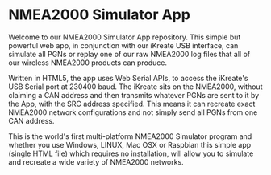 # NMEA2000 Simulator App
Welcome to our NMEA2000 Simulator App repository. This simple but powerful web app, in conjunction with our iKreate USB interface, can simulate all PGNs or replay one of our raw NMEA2000 log files that all of our wireless NMEA2000 products can produce. 

Written in HTML5, the app uses Web Serial APIs, to access the iKreate's USB Serial port at 230400 baud. The iKreate sits on the NMEA2000, without claiming a CAN address and then transmits whatever PGNs are sent to it by the App, with the SRC address specified. This means it can recreate exact NMEA2000 network configurations and not simply send all PGNs from one CAN address. 

This is the world's first multi-platform NMEA2000 Simulator program and whether you use Windows, LINUX, Mac OSX or Raspbian this simple app (single HTML file) which requires no installation, will allow you to simulate and recreate a wide variety of NMEA2000 networks.  
